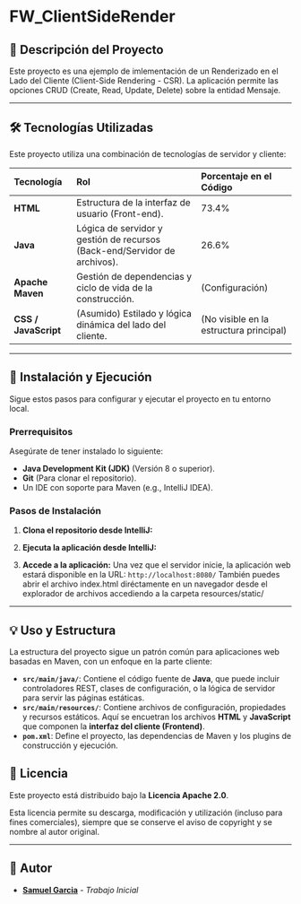 # FW_ClientSideRender


## 📝 Descripción del Proyecto

Este proyecto es una ejemplo de imlementación de un Renderizado en el Lado del Cliente  (Client-Side Rendering - CSR). La aplicación permite las opciones CRUD (Create, Read, Update, Delete) sobre la entidad Mensaje. 
***

## 🛠️ Tecnologías Utilizadas

Este proyecto utiliza una combinación de tecnologías de servidor y cliente:

| Tecnología | Rol | Porcentaje en el Código |
| :--- | :--- | :--- |
| **HTML** | Estructura de la interfaz de usuario (Front-end). | 73.4% |
| **Java** | Lógica de servidor y gestión de recursos (Back-end/Servidor de archivos). | 26.6% |
| **Apache Maven** | Gestión de dependencias y ciclo de vida de la construcción. | (Configuración) |
| **CSS / JavaScript** | (Asumido) Estilado y lógica dinámica del lado del cliente. | (No visible en la estructura principal) |

***

## 🚀 Instalación y Ejecución

Sigue estos pasos para configurar y ejecutar el proyecto en tu entorno local.

### Prerrequisitos

Asegúrate de tener instalado lo siguiente:

* **Java Development Kit (JDK)** (Versión 8 o superior).
* **Git** (Para clonar el repositorio).
* Un IDE con soporte para Maven (e.g., IntelliJ IDEA).

### Pasos de Instalación

1.  **Clona el repositorio desde IntelliJ:**

2.  **Ejecuta la aplicación desde IntelliJ:**
    
3.  **Accede a la aplicación:**
    Una vez que el servidor inicie, la aplicación web estará disponible en la URL:
    `http://localhost:8080/` También puedes abrir el archivo index.html diréctamente en un navegador desde el explorador de archivos accediendo a la carpeta resources/static/

***

## 💡 Uso y Estructura

La estructura del proyecto sigue un patrón común para aplicaciones web basadas en Maven, con un enfoque en la parte cliente:

* **`src/main/java/`**: Contiene el código fuente de **Java**, que puede incluir controladores REST, clases de configuración, o la lógica de servidor para servir las páginas estáticas.
* **`src/main/resources/`**: Contiene archivos de configuración, propiedades y recursos estáticos. Aquí se encuetran los archivos  **HTML** y **JavaScript** que componen la **interfaz del cliente (Frontend)**.
* **`pom.xml`**: Define el proyecto, las dependencias de Maven y los plugins de construcción y ejecución.


## 📄 Licencia

Este proyecto está distribuido bajo la **Licencia Apache 2.0**.

Esta licencia permite su descarga, modificación y utilización (incluso para fines comerciales), siempre que se conserve el aviso de copyright y se nombre al autor original.

***

## 👤 Autor

* **[Samuel Garcia](https://github.com/samuprofe)** - *Trabajo Inicial*